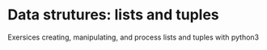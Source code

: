# Data strutures: lists and tuples

Exersices creating, manipulating, and process lists and tuples with python3
